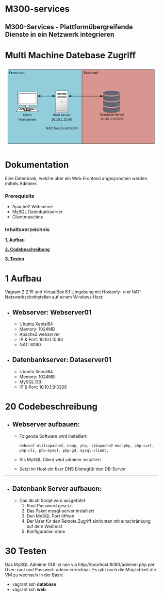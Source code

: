 # M300-services

## M300-Services - Plattformübergreifende Dienste in ein Netzwerk integrieren
# Multi Machine Datebase Zugriff

![Net](https://github.com/AmelieCampbell/M300-services/blob/master/Images/Net.PNG)

# Dokumentation

Eine Datenbank, welche über ein Web-Frontend angesprochen werden mittels Adminer.
### Prerequisits
* Apache2 Webserver
* MySQL Datenbankserver 
* Clientmaschine 
### Inhaltsverzeichnis
  **[1. Aufbau](#1-Aufbau)**


  **[2. Codebeschreibung](#2-Codebeschreibung)**
 
  **[3. Testen](#3-Testen)**
# 1 Aufbau
Vagrant 2.2.19 und VirtualBox 6.1 Umgebung mit
Hostonly- und NAT-Netzwerkschnittstellen auf einem Windows Host:
- ## Webserver: Webserver01
  - Ubuntu Xenial64
  - Memory: 1024MB
  - Apache2 webserver
  - IP & Port: 10.10.1.10:80
  - NAT: 8080 

- ## Datenbankserver: Dataserver01
  - Ubuntu Xenial64
  - Memory: 1024MB
  - MySQL DB
  - IP & Port: 10.10.1.9:3306
# 20 Codebeschreibung
- ## Webserver aufbauen:
  - Folgende Software wird installiert: 

        debconf-utilsapache2, namp, php, libapache2-mod-php, php-curl, php-cli, php-mysql, php-gd, mysql-client.
   - Als MySQL Client wird adminer installiert 
  - Setzt im Host ein fixer DNS Eintragfür den DB-Server 
<tab>     <tab>
-------------------------------------------------------------------------------------------------------------------------------------------------------------------------------

- ## Datenbank Server aufbauen:
  - Das db.sh Script wird ausgeführt
    1. Root Password gesetzt
    2. Das Paket mysql-server installiert
    3. Den MySQL Port öffnen
    4. Der User für den Remote Zugriff einrichten mit einschränkung auf dem Webhost
    5. Konfiguration done
 # 30 Testen
  
Das MySQL Adminer GUI ist nun via http://localhost:8080/adminer.php per User: root und Passwort: admin erreichbar.
Es gibt noch die Möglichkeit die VM zu wechseln in der Bash:
- vagrant ssh **database**
- vagrant ssh **web**